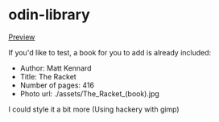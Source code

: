 # odin-library

[Preview](https://bugthug.github.io/odin-library)

If you'd like to test, a book for you to add is already included:
- Author: Matt Kennard
- Title: The Racket
- Number of pages: 416
- Photo url: ./assets/The_Racket_(book).jpg

I could style it a bit more (Using hackery with gimp)